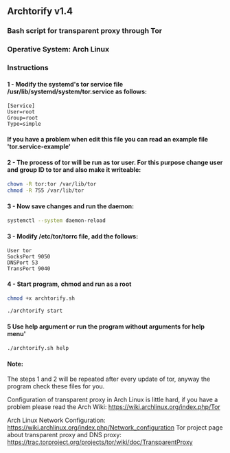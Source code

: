 ## Archtorify v1.4

### Bash script for transparent proxy through Tor
### Operative System: Arch Linux

### Instructions

#### 1 - Modify the systemd's tor service file /usr/lib/systemd/system/tor.service as follows:
```
[Service]
User=root
Group=root
Type=simple
```

#### If you have a problem when edit this file you can read an example file 'tor.service-example'


#### 2 - The process of tor will be run as tor user. For this purpose change user and group ID to tor and also make it writeable: 
```bash
chown -R tor:tor /var/lib/tor
chmod -R 755 /var/lib/tor
```

#### 3 - Now save changes and run the daemon:
```bash
systemctl --system daemon-reload
```


#### 3 - Modify /etc/tor/torrc file, add the follows:
```
User tor
SocksPort 9050
DNSPort 53
TransPort 9040
````

#### 4 - Start program, chmod and run as a root 
```bash
chmod +x archtorify.sh

./archtorify start
```

#### 5 Use help argument or run the program without arguments for help menu'
```bash
./archtorify.sh help
```



#### Note:

The steps 1 and 2 will be repeated after every update of tor, anyway the program check these files for you.

Configuration of transparent proxy in Arch Linux is little hard, if you have a problem please read the Arch Wiki: https://wiki.archlinux.org/index.php/Tor

Arch Linux Network Configuration: https://wiki.archlinux.org/index.php/Network_configuration
Tor project page about transparent proxy and DNS proxy: https://trac.torproject.org/projects/tor/wiki/doc/TransparentProxy






